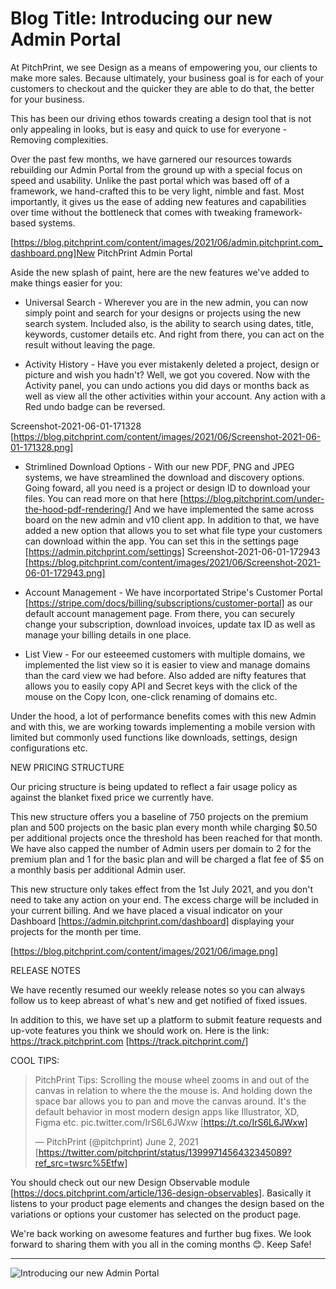 # **Blog Title**: Introducing our new Admin Portal

At PitchPrint, we see Design as a means of empowering you, our clients to make more sales. Because ultimately, your business goal is for
each of your customers to checkout and the quicker they are able to do that, the better for your business.

This has been our driving ethos towards creating a design tool that is not only appealing in looks, but is easy and quick to use for
everyone - Removing complexities.

Over the past few months, we have garnered our resources towards rebuilding our Admin Portal from the ground up with a special focus on
speed and usability. Unlike the past portal which was based off of a framework, we hand-crafted this to be very light, nimble and fast. Most
importantly, it gives us the ease of adding new features and capabilities over time without the bottleneck that comes with tweaking
framework-based systems.

[https://blog.pitchprint.com/content/images/2021/06/admin.pitchprint.com_dashboard.png]New PitchPrint Admin Portal

Aside the new splash of paint, here are the new features we've added to make things easier for you:

 * Universal Search - Wherever you are in the new admin, you can now simply point and search for your designs or projects using the new
   search system. Included also, is the ability to search using dates, title, keywords, customer details etc.
   And right from there, you can act on the result without leaving the page.

 * Activity History - Have you ever mistakenly deleted a project, design or picture and wish you hadn't? Well, we got you covered. Now with
   the Activity panel, you can undo actions you did days or months back as well as view all the other activities within your account.
   Any action with a Red undo badge can be reversed.

Screenshot-2021-06-01-171328 [https://blog.pitchprint.com/content/images/2021/06/Screenshot-2021-06-01-171328.png]

 * Strimlined Download Options - With our new PDF, PNG and JPEG systems, we have streamlined the download and discovery options. Going
   foward, all you need is a project or design ID to download your files. You can read more on that here
   [https://blog.pitchprint.com/under-the-hood-pdf-rendering/]
   And we have implemented the same across board on the new admin and v10 client app.
   In addition to that, we have added a new option that allows you to set what file type your customers can download within the app.
   You can set this in the settings page [https://admin.pitchprint.com/settings]
   Screenshot-2021-06-01-172943 [https://blog.pitchprint.com/content/images/2021/06/Screenshot-2021-06-01-172943.png]

 * Account Management - We have incorportated Stripe's Customer Portal [https://stripe.com/docs/billing/subscriptions/customer-portal] as
   our default account management page. From there, you can securely change your subscription, download invoices, update tax ID as well as
   manage your billing details in one place.

 * List View - For our esteeemed customers with multiple domains, we implemented the list view so it is easier to view and manage domains
   than the card view we had before. Also added are nifty features that allows you to easily copy API and Secret keys with the click of the
   mouse on the Copy Icon, one-click renaming of domains etc.

Under the hood, a lot of performance benefits comes with this new Admin and with this, we are working towards implementing a mobile version
with limited but commonly used functions like downloads, settings, design configurations etc.




NEW PRICING STRUCTURE

Our pricing structure is being updated to reflect a fair usage policy as against the blanket fixed price we currently have.

This new structure offers you a baseline of 750 projects on the premium plan and 500 projects on the basic plan every month while charging
$0.50 per additional projects once the threshold has been reached for that month. We have also capped the number of Admin users per domain
to 2 for the premium plan and 1 for the basic plan and will be charged a flat fee of $5 on a monthly basis per additional Admin user.

This new structure only takes effect from the 1st July 2021, and you don't need to take any action on your end. The excess charge will be
included in your current billing. And we have placed a visual indicator on your Dashboard [https://admin.pitchprint.com/dashboard]
displaying your projects for the month per time.

[https://blog.pitchprint.com/content/images/2021/06/image.png]




RELEASE NOTES

We have recently resumed our weekly release notes so you can always follow us to keep abreast of what's new and get notified of fixed
issues.

In addition to this, we have set up a platform to submit feature requests and up-vote features you think we should work on. Here is the
link: https://track.pitchprint.com [https://track.pitchprint.com/]


COOL TIPS:

> PitchPrint Tips: Scrolling the mouse wheel zooms in and out of the canvas in relation to where the the mouse is.
> And holding down the space bar allows you to pan and move the canvas around. It's the default behavior in most modern design apps like
> Illustrator, XD, Figma etc. pic.twitter.com/IrS6L6JWxw [https://t.co/IrS6L6JWxw]
> 
> — PitchPrint (@pitchprint) June 2, 2021 [https://twitter.com/pitchprint/status/1399971456432345089?ref_src=twsrc%5Etfw]

You should check out our new Design Observable module [https://docs.pitchprint.com/article/136-design-observables]. Basically it listens to
your product page elements and changes the design based on the variations or options your customer has selected on the product page.

We're back working on awesome features and further bug fixes. We look forward to sharing them with you all in the coming months 😊. Keep
Safe!

--------------------

![Introducing our new Admin Portal](https://blog.pitchprint.com/content/images/2021/06/Web-1920---1--1--1.png)

